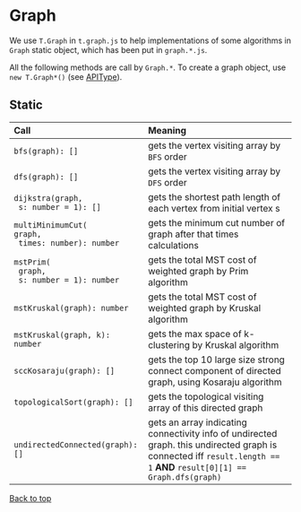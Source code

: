 <a name="graph"></a>
# Graph
We use `T.Graph` in `t.graph.js` to help implementations of some algorithms in `Graph` static object, which has been put in `graph.*.js`.

All the following methods are call by `Graph.*`. To create a graph object, use `new T.Graph*()` (see [APIType](APIType#graph)).

## Static
Call | Meaning
:----|:-------
`bfs(graph): []` | gets the vertex visiting array by `BFS` order
`dfs(graph): []` | gets the vertex visiting array by `DFS` order
`dijkstra(graph,` <br /> ` s: number = 1): []` | gets the shortest path length of each vertex from initial vertex s
`multiMinimumCut(` <br /> `graph,` <br /> ` times: number): number` | gets the minimum cut number of graph after that times calculations
`mstPrim(` <br /> ` graph,` <br /> ` s: number = 1): number` | gets the total MST cost of weighted graph by Prim algorithm
`mstKruskal(graph): number` | gets the total MST cost of weighted graph by Kruskal algorithm
`mstKruskal(graph, k): number` | gets the max space of k-clustering by Kruskal algorithm
`sccKosaraju(graph): []` | gets the top 10 large size strong connect component of directed graph, using Kosaraju algorithm
`topologicalSort(graph): []` | gets the topological visiting array of this directed graph
`undirectedConnected(graph): []` | gets an array indicating connectivity info of undirected graph. this undirected graph is connected iff `result.length == 1` __AND__ `result[0][1] == Graph.dfs(graph)`

[Back to top](#graph)
